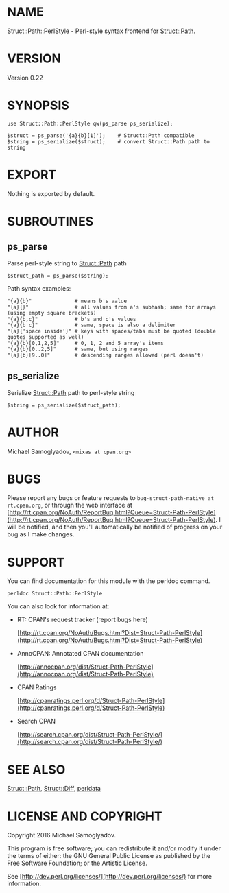 # NAME

Struct::Path::PerlStyle - Perl-style syntax frontend for [Struct::Path](https://metacpan.org/pod/Struct::Path).

# VERSION

Version 0.22

# SYNOPSIS

    use Struct::Path::PerlStyle qw(ps_parse ps_serialize);

    $struct = ps_parse('{a}{b}[1]');    # Struct::Path compatible
    $string = ps_serialize($struct);    # convert Struct::Path path to string

# EXPORT

Nothing is exported by default.

# SUBROUTINES

## ps\_parse

Parse perl-style string to [Struct::Path](https://metacpan.org/pod/Struct::Path) path

    $struct_path = ps_parse($string);

Path syntax examples:

    "{a}{b}"              # means b's value
    "{a}{}"               # all values from a's subhash; same for arrays (using empty square brackets)
    "{a}{b,c}"            # b's and c's values
    "{a}{b c}"            # same, space is also a delimiter
    "{a}{'space inside'}" # keys with spaces/tabs must be quoted (double quotes supported as well)
    "{a}{b}[0,1,2,5]"     # 0, 1, 2 and 5 array's items
    "{a}{b}[0..2,5]"      # same, but using ranges
    "{a}{b}[9..0]"        # descending ranges allowed (perl doesn't)

## ps\_serialize

Serialize [Struct::Path](https://metacpan.org/pod/Struct::Path) path to perl-style string

    $string = ps_serialize($struct_path);

# AUTHOR

Michael Samoglyadov, `<mixas at cpan.org>`

# BUGS

Please report any bugs or feature requests to `bug-struct-path-native at rt.cpan.org`, or through
the web interface at [http://rt.cpan.org/NoAuth/ReportBug.html?Queue=Struct-Path-PerlStyle](http://rt.cpan.org/NoAuth/ReportBug.html?Queue=Struct-Path-PerlStyle). I will be notified, and then you'll
automatically be notified of progress on your bug as I make changes.

# SUPPORT

You can find documentation for this module with the perldoc command.

    perldoc Struct::Path::PerlStyle

You can also look for information at:

- RT: CPAN's request tracker (report bugs here)

    [http://rt.cpan.org/NoAuth/Bugs.html?Dist=Struct-Path-PerlStyle](http://rt.cpan.org/NoAuth/Bugs.html?Dist=Struct-Path-PerlStyle)

- AnnoCPAN: Annotated CPAN documentation

    [http://annocpan.org/dist/Struct-Path-PerlStyle](http://annocpan.org/dist/Struct-Path-PerlStyle)

- CPAN Ratings

    [http://cpanratings.perl.org/d/Struct-Path-PerlStyle](http://cpanratings.perl.org/d/Struct-Path-PerlStyle)

- Search CPAN

    [http://search.cpan.org/dist/Struct-Path-PerlStyle/](http://search.cpan.org/dist/Struct-Path-PerlStyle/)

# SEE ALSO

[Struct::Path](https://metacpan.org/pod/Struct::Path), [Struct::Diff](https://metacpan.org/pod/Struct::Diff), [perldata](https://metacpan.org/pod/perldata)

# LICENSE AND COPYRIGHT

Copyright 2016 Michael Samoglyadov.

This program is free software; you can redistribute it and/or modify it
under the terms of either: the GNU General Public License as published
by the Free Software Foundation; or the Artistic License.

See [http://dev.perl.org/licenses/](http://dev.perl.org/licenses/) for more information.
